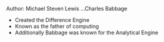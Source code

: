 Author: Michael Steven Lewis
...Charles Babbage
* Created the Difference Engine
* Known as the father of computing
* Additionally Babbage was known for the Analytical Engine

